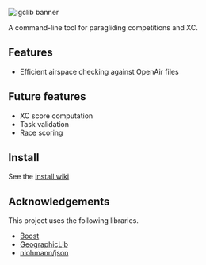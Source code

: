 ![igclib banner](https://cdn.jsdelivr.net/gh/igclib/assets@master/img/banner/igclib_banner.svg)

A command-line tool for paragliding competitions and XC.

## Features

- Efficient airspace checking against OpenAir files

## Future features

- XC score computation
- Task validation
- Race scoring

## Install

See the [install wiki](https://github.com/igclib/igclib/wiki/Install)

## Acknowledgements

This project uses the following libraries.

- [Boost](https://www.boost.org/)
- [GeographicLib](https://geographiclib.sourceforge.io/html/index.html)
- [nlohmann/json](https://github.com/nlohmann/json.git)
